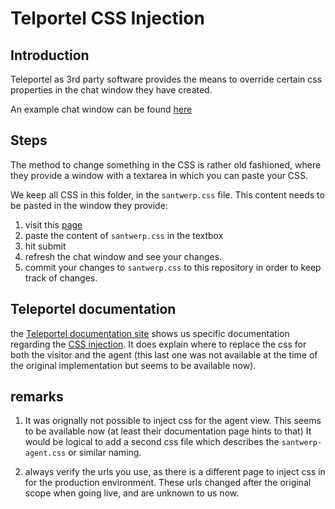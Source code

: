 # Telportel CSS Injection

## Introduction

Teleportel as 3rd party software provides the means to override certain css properties in the chat window they have created.

An example chat window can be found [here](https://talk.attendedbyhumans.com/tbv1/call_chat_design.php?agent=santwerp)


## Steps

The method to change something in the CSS is rather old fashioned, where they provide a window with a textarea in which you can paste your CSS.

We keep all CSS in this folder, in the `santwerp.css` file. This content needs to be pasted in the window they provide:

1. visit this [page](https://talk.attendedbyhumans.com/tbv1/custom/?agent=santwerp)
1. paste the content of `santwerp.css` in the textbox
1. hit submit
1. refresh the chat window and see your changes.
1. commit your changes to `santwerp.css` to this repository in order to keep track of changes.

## Teleportel documentation

the [Teleportel documentation site](https://www.teleportel.com/doc/index.html) shows us specific documentation regarding the [CSS injection](https://www.teleportel.com/doc/injectcss.html). It does explain where to replace the css for both the visitor and the agent (this last one was not available at the time of the original implementation but seems to be available now).

## remarks

1. It was orignally not possible to inject css for the agent view. This seems to be available now (at least their documentation page hints to that) It would be logical to add a second css file which describes the `santwerp-agent.css` or similar naming.

1. always verify the urls you use, as there is a different page to inject css in for the production environment. These urls changed after the original scope when going live, and are unknown to us now.